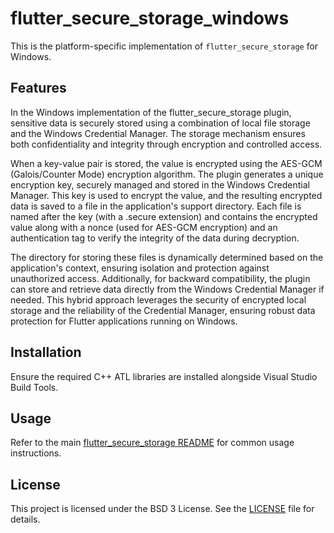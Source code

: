 # flutter_secure_storage_windows

This is the platform-specific implementation of `flutter_secure_storage` for Windows.

## Features

In the Windows implementation of the flutter_secure_storage plugin, sensitive data is securely stored using a combination of local file storage and the Windows Credential Manager. The storage mechanism ensures both confidentiality and integrity through encryption and controlled access.

When a key-value pair is stored, the value is encrypted using the AES-GCM (Galois/Counter Mode) encryption algorithm. The plugin generates a unique encryption key, securely managed and stored in the Windows Credential Manager. This key is used to encrypt the value, and the resulting encrypted data is saved to a file in the application's support directory. Each file is named after the key (with a .secure extension) and contains the encrypted value along with a nonce (used for AES-GCM encryption) and an authentication tag to verify the integrity of the data during decryption.

The directory for storing these files is dynamically determined based on the application's context, ensuring isolation and protection against unauthorized access. Additionally, for backward compatibility, the plugin can store and retrieve data directly from the Windows Credential Manager if needed. This hybrid approach leverages the security of encrypted local storage and the reliability of the Credential Manager, ensuring robust data protection for Flutter applications running on Windows.

## Installation

Ensure the required C++ ATL libraries are installed alongside Visual Studio Build Tools.

## Usage

Refer to the main [flutter_secure_storage README](../README.md) for common usage instructions.

## License

This project is licensed under the BSD 3 License. See the [LICENSE](../LICENSE) file for details.
